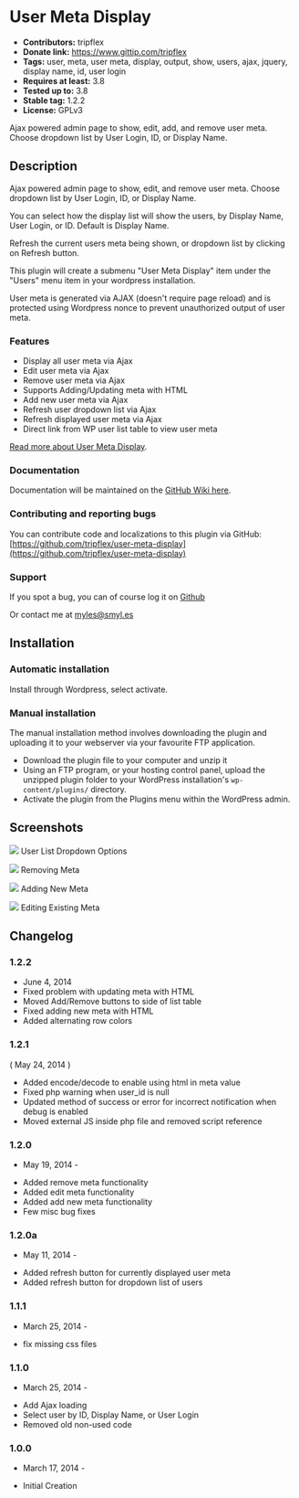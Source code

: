 # User Meta Display
+ **Contributors:** tripflex
+ **Donate link:** https://www.gittip.com/tripflex
+ **Tags:** user, meta, user meta, display, output, show, users, ajax, jquery, display name, id, user login
+ **Requires at least:** 3.8
+ **Tested up to:** 3.8
+ **Stable tag:** 1.2.2
+ **License:** GPLv3

Ajax powered admin page to show, edit, add, and remove user meta. Choose dropdown list by User Login, ID, or Display Name.

## Description

Ajax powered admin page to show, edit, and remove user meta. Choose dropdown list by User Login, ID, or Display Name.

You can select how the display list will show the users, by Display Name, User Login, or ID. Default is Display Name.

Refresh the current users meta being shown, or dropdown list by clicking on Refresh button.

This plugin will create a submenu "User Meta Display" item under the "Users" menu item in your wordpress installation.

User meta is generated via AJAX (doesn't require page reload) and is protected using Wordpress nonce to prevent unauthorized output of user meta.

### Features

* Display all user meta via Ajax
* Edit user meta via Ajax
* Remove user meta via Ajax
* Supports Adding/Updating meta with HTML
* Add new user meta via Ajax
* Refresh user dropdown list via Ajax
* Refresh displayed user meta via Ajax
* Direct link from WP user list table to view user meta

[Read more about User Meta Display](https://github.com/tripflex/user-meta-display).

### Documentation

Documentation will be maintained on the [GitHub Wiki here](https://github.com/tripflex/user-meta-display/wiki).

### Contributing and reporting bugs

You can contribute code and localizations to this plugin via GitHub: [https://github.com/tripflex/user-meta-display](https://github.com/tripflex/user-meta-display)

### Support

If you spot a bug, you can of course log it on [Github](https://github.com/tripflex/user-meta-display)

Or contact me at myles@smyl.es

## Installation

### Automatic installation

Install through Wordpress, select activate.

### Manual installation

The manual installation method involves downloading the plugin and uploading it to your webserver via your favourite FTP application.

* Download the plugin file to your computer and unzip it
* Using an FTP program, or your hosting control panel, upload the unzipped plugin folder to your WordPress installation's `wp-content/plugins/` directory.
* Activate the plugin from the Plugins menu within the WordPress admin.

## Screenshots

![](screenshot-1.gif)
User List Dropdown Options

![](screenshot-2.gif)
Removing Meta

![](screenshot-3.gif)
Adding New Meta

![](screenshot-4.gif)
Editing Existing Meta

## Changelog

### 1.2.2
* June 4, 2014
* Fixed problem with updating meta with HTML
* Moved Add/Remove buttons to side of list table
* Fixed adding new meta with HTML
* Added alternating row colors

### 1.2.1
( May 24, 2014 )
* Added encode/decode to enable using html in meta value
* Fixed php warning when user_id is null
* Updated method of success or error for incorrect notification when debug is enabled
* Moved external JS inside php file and removed script reference

### 1.2.0
- May 19, 2014 -
* Added remove meta functionality
* Added edit meta functionality
* Added add new meta functionality
* Few misc bug fixes

### 1.2.0a
- May 11, 2014 -
* Added refresh button for currently displayed user meta
* Added refresh button for dropdown list of users

### 1.1.1
- March 25, 2014 -
* fix missing css files

### 1.1.0
- March 25, 2014 -
* Add Ajax loading
* Select user by ID, Display Name, or User Login
* Removed old non-used code

### 1.0.0
- March 17, 2014 -
* Initial Creation
